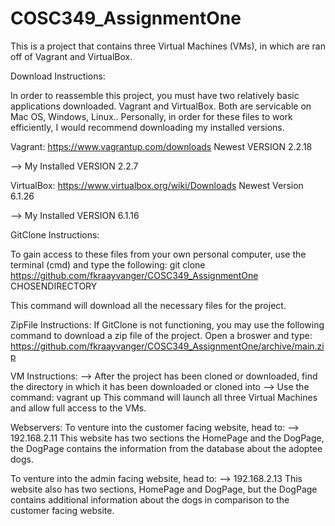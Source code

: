 # COSC349_AssignmentOne

This is a project that contains three Virtual Machines (VMs), in which are ran off of Vagrant and VirtualBox.

Download Instructions:

In order to reassemble this project, you must have two relatively basic applications downloaded. Vagrant and VirtualBox. Both are servicable on Mac OS, Windows, Linux.. Personally, in order for these files to work efficiently, I would recommend downloading my installed versions.

Vagrant: https://www.vagrantup.com/downloads Newest VERSION 2.2.18

--> My Installed VERSION 2.2.7

VirtualBox: https://www.virtualbox.org/wiki/Downloads Newest Version 6.1.26

--> My Installed VERSION 6.1.16

GitClone Instructions:

To gain access to these files from your own personal computer, use the terminal (cmd) and type the following:
git clone https://github.com/fkraayvanger/COSC349_AssignmentOne CHOSENDIRECTORY

This command will download all the necessary files for the project.

ZipFile Instructions:
If GitClone is not functioning, you may use the following command to download a zip file of the project.
Open a broswer and type:
https://github.com/fkraayvanger/COSC349_AssignmentOne/archive/main.zip

VM Instructions:
--> After the project has been cloned or downloaded, find the directory in which it has been downloaded or cloned into
--> Use the command: vagrant up 
This command will launch all three Virtual Machines and allow full access to the VMs.

Webservers:
To venture into the customer facing website, head to:
--> 192.168.2.11
This website has two sections the HomePage and the DogPage, the DogPage contains the information from the database about the adoptee dogs.

To venture into the admin facing website, head to:
--> 192.168.2.13
This website also has two sections, HomePage and DogPage, but the DogPage contains additional information about the dogs in comparison to the customer facing website.

